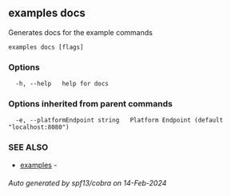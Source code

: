 ## examples docs

Generates docs for the example commands

```
examples docs [flags]
```

### Options

```
  -h, --help   help for docs
```

### Options inherited from parent commands

```
  -e, --platformEndpoint string   Platform Endpoint (default "localhost:8080")
```

### SEE ALSO

* [examples](examples.md)	 - 

###### Auto generated by spf13/cobra on 14-Feb-2024
